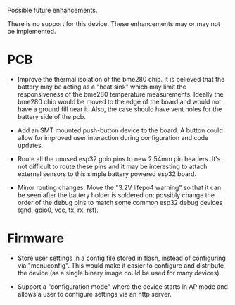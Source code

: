 Possible future enhancements.

There is no support for this device. These enhancements may or may not
be implemented.

PCB
===

* Improve the thermal isolation of the bme280 chip. It is believed
  that the battery may be acting as a "heat sink" which may limit the
  responsiveness of the bme280 temperature measurements. Ideally the
  bme280 chip would be moved to the edge of the board and would not
  have a ground fill near it. Also, the case should have vent holes
  for the battery side of the pcb.

* Add an SMT mounted push-button device to the board. A button could
  allow for improved user interaction during configuration and code
  updates.

* Route all the unused esp32 gpio pins to new 2.54mm pin headers. It's
  not difficult to route these pins and it may be interesting to
  attach external sensors to this simple battery powered esp32 board.

* Minor routing changes: Move the "3.2V lifepo4 warning" so that it
  can be seen after the battery holder is soldered on; possibly change
  the order of the debug pins to match some common esp32 debug devices
  (gnd, gpio0, vcc, tx, rx, rst).

Firmware
========

* Store user settings in a config file stored in flash, instead of
  configuring via "menuconfig". This would make it easier to configure
  and distribute the device (as a single binary image could be used
  for many devices).

* Support a "configuration mode" where the device starts in AP mode
  and allows a user to configure settings via an http server.
